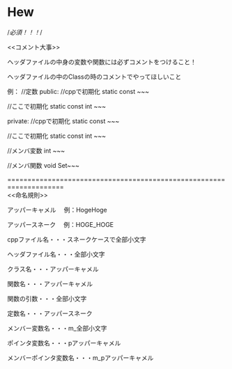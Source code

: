# Hew

/*必須！！！*/

<<コメント大事>>

ヘッダファイルの中身の変数や関数には必ずコメントをつけること！

ヘッダファイルの中のClassの時のコメントでやってほしいこと

例：
//定数
public:
    //cppで初期化
    static const ~~~
   
   //ここで初期化
   static const int ~~~
   
private:
    //cppで初期化
    static const ~~~
   
   //ここで初期化
   static const int ~~~
   
//メンバ変数
   int ~~~
   
//メンバ関数
   void Set~~~
   
====================================================================   
<<命名規則>>
   
アッパーキャメル
　例：HogeHoge
 
アッパースネーク
　例：HOGE_HOGE


cppファイル名・・・スネークケースで全部小文字

ヘッダファイル名・・・全部小文字

クラス名・・・アッパーキャメル

関数名・・・アッパーキャメル

関数の引数・・・全部小文字

定数名・・・アッパースネーク

メンバー変数名・・・m_全部小文字

ポインタ変数名・・・pアッパーキャメル

メンバーポインタ変数名・・・m_pアッパーキャメル
